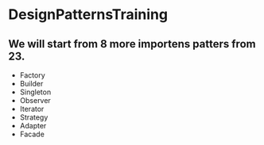# DesignPatternsTraining

## We will start from 8 more importens patters from 23.

- Factory
- Builder
- Singleton
- Observer
- Iterator
- Strategy
- Adapter
- Facade

